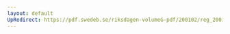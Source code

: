 ```yaml
---
layout: default
UpRedirect: https://pdf.swedeb.se/riksdagen-volumeG-pdf/200102/reg_200102/reg_200102_0317.pdf
---
```

